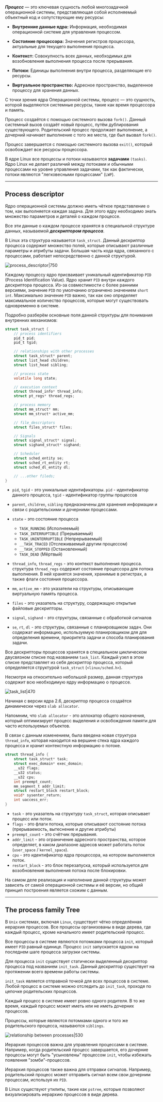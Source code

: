 ***Процесс*** — это ключевая сущность любой многозадачной операционной системы, представляющая собой исполняемый объектный код и сопутствующие ему ресурсы:

- **Внутренние данные ядра:** Информация, необходимая операционной системе для управления процессом.
    
- **Состояние процессора:** Значения регистров процессора, актуальные для текущего выполнения процесса.
    
- **Контекст:** Совокупность всех данных, необходимых для возобновления выполнения процесса после прерывания.
    
- **Потоки:** Единицы выполнения внутри процесса, разделяющие его ресурсы.
    
- **Виртуальное пространство:** Адресное пространство, выделенное процессу для хранения данных.


С точки зрения ядра Операционной системы, процесс — это сущность, которой выделяются системные ресурсы, такие как время процессора и память.

Процесс создаётся с помощью системного вызова `fork()`. Данный системный вызов создаёт новый процесс, путём дублирования существующего. Родительский процесс продолжает выполнение, а дочерний начинает выполнение с того же места, где был вызвал `fork()`.

Процесс завершается с помощью системного вызова `exit()`, который освобождает все ресурсы процессора.


В ядре Linux все процессы и потоки называются **задачами** `(tasks)`. Ядро Linux не делает различий между потоками и обычными процессами на уровне управления задачами, так как фактически, потоки являются "легковесными процессами" (`LWP`).

---
## Process descriptor

Ядро операционной системы должно иметь чёткое представление о том, как выполняется каждая задача. Для этого ядру необходимо знать множество параметров и деталей о каждом процессе.

Все эти данные о каждом процессе хранятся в специальной структуре данных, называемой ***дескриптором процесса***.

В Linux эта структура называется `task_struct`. Данный дескриптор процесса содержит множество полей, которые описывают различные параметры и атрибуты задачи.
Большая часть кода ядра, связанного с процессами, работает непосредственно с данной структурой.

![process_descriptor|750](https://github.com/user-attachments/assets/bef8a758-a11c-49bc-9d75-5abc6698cb15)

Каждому процессу ядро присваивает уникальный идентификатор `PID` (Process Identification Value). Ядро хранит `PID` внутри каждого дескриптора процесса. Из-за совместимости с более ранними версиями, значение `PID` по умолчанию ограничено значением `short int`. Максимально значение `PID` важно, так как оно определяет максимальное количество процессов, которые могут существовать одновременно в системе.

Подробно разберём основные поля данной структуры для понимания внутренних механизмов:

``` c
struct task_struct {
	// process identifiers
	pid_t pid;
	pid_t tgid;

	// relationships with other processes 
	struct task_struct* parent;
	struct list_head children;
	struct list_head sibling;

	// process state 
	volatile long state;

	// execution context
	struct thread_info* thread_info;
	struct pt_regs* thread_regs;

	// process memory
	struct mm_struct* mm;
	struct mm_struct* active_mm;

	// file_descriptors
	struct files_struct* files;

	// Signals
	struct signal_struct* signal;
	struct sighand_struct* sighand;

	// Scheduler
	struct sched_entity se;
	struct sched_rt_entity rt;
	struct sched_dl_entity dl;

	// ...other fileds;
}
```


- `pid`, `tgid` - это уникальные идентификаторы. `pid` - идентификатор данного процесса, `tgid` - идентификатор группы процессов

- `parent`, `children`, `sibling` предназначены для хранения информации и связи с родительскими и дочерними процессами.

- `state` - это состояние процесса
	- `TASK_RUNNING` (Исполняемый)
	- `TASK_INTERRUPTIBLE` (Прерываемый)
	- `TASK_UNINTERRUPTIBLE` (Непрерываемый)
	- `__TASK_TRACED` (Отслеживаемый другим процессом)
	- `__TASK_STOPPED` (Остановленный)
	- `TASK_DEAD` (Мёртвый)

- `thread_info`, `thread_regs` - это контекст выполнения процесса. структура `thread_regs` содержит состояние процессора для потока выполнения. В ней хранятся значения, хранимые в регистрах, а также флаги состояния процессора.

- `mm`, `active_mm` - это указатели на структуры, описывающие виртуальную память процесса.

- `files` - это указатель на структуру, содержащую открытые файловые дескрипторы.

- `signal`, `sighand` - это структуры, связанные с обработкой сигналов

- `se`, `rt`, `dl` - это структуры, связанные с планировщиком задач. Они содержат информацию, используемую планировщиком для для определения времени, приоритета задачи и способа планирования задачи.



Все дескрипторы процессов хранятся в специальном циклическом двусвязном списке под названием `task_list`. Каждый узел в этом списке представляет из себя дескриптор процесса, который определяется структурой `task_struct` (`<linux/sched.h>`). 

Несмотря на относительно небольшой размер, данная структура содержит всю необходимую ядру информацию о процессе.



![task_list|470](https://github.com/user-attachments/assets/1b507e46-523d-47e8-aada-3d0aa6859570)


Начиная с версии ядра 2.6, дескриптор процесса создаётся динамически через `slab allocator`. 

Напомним, что `slab allocator` - это аллокатор общего назначения, который оптимизирует процесс выделения и освобождения памяти для часто используемых объектов.

В связи с данным изменением, была введена новая структура `thread_info`, которая находится на вершине стека ядра каждого процесса и хранит контекстную информацию о потоке.

``` C
struct thread_info {
	struct task_struct* task;
	struct exec_domain* exec_domain;
	__u32 flags;
	__u32 status;
	__u32 cpu;
	int preempt_count;
	mm_segment_t addr_limit;
	struct restart_block restart_block;
	void* sysenter_return;
	int uaccess_err;
}
```

- `task` - это указатель на структуру `task_struct`, которая описывает процесс или поток.
- `flags` - это флаги потока, которые описывают состояние потока (прерываемость, вытеснение и другие атрибуты)
- `preempt_count` - это счётчик прерывания.
- `addr_limit` - это ограничение адресного пространства, которое определяет, в каком диапазоне адресов может работать поток (`user_space` / `kernel_space`).
- `cpu` - это идентификатор ядра процессора, на котором выполняется поток.
- `restart_block` - это блок перезапуска, который используется для возобновления выполнения потока после блокировки.

На самом деле реализация и наполнение данной структуры может зависеть от самой операционной системы и её версии, но общий принцип построения является схожим с данным.


---
## The process family Tree

В `Unix` системах, включая `Linux`, существует чётко определённая иерархия процессов. Все процессы организованы в виде дерева, где каждый процесс, кроме начального имеет родительский процесс.

Все процессы в системе являются потомками процесса `init`, который имеет `PID` равный единице. Процесс `init` запускается ядром на последнем шаге процесса загрузки системы.

Для процесса `init` существует статически выделенный дескриптор процесса под названием `init_task`. Данный дескриптор существует на протяжении всего времени работы системы.

`init_task` является отправной точкой для всех процессов в системе. Любой процесс в системе можно отследить до 
`init_task`, проходя по цепочке родительских процессов.


Каждый процесс в системе имеет ровно одного родителя. В то же время, каждый процесс может иметь или не иметь дочерних процессов.

Процессы, которые являются потомками одного и того же родительского процесса, называются `siblings`.



![relationship between processes|530](https://github.com/user-attachments/assets/8a1998ed-6bd3-4b92-9d7c-b7e48f3ba5c3)

Иерархия процессов важна для управления процессами в системе. Например, когда родительский процесс завершается, его дочерние процессы могут быть "усыновлены" процессом 
`init`, чтобы избежать появления "зомби"-процессов.

Иерархия процессов также важна для отправки сигналов. Например, родительский процесс может отправить сигнал всем свои дочерним процессам, используя их `PID`. 


В Linux существуют утилиты, такие как `pstree`, которые позволяют визуализировать иерархию процессов в виде дерева.